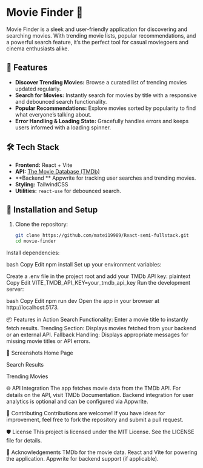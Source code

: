# Movie Finder 🎥

Movie Finder is a sleek and user-friendly application for discovering and searching movies. With trending movie lists, popular recommendations, and a powerful search feature, it’s the perfect tool for casual moviegoers and cinema enthusiasts alike.

## 🌟 Features

- **Discover Trending Movies:** Browse a curated list of trending movies updated regularly.
- **Search for Movies:** Instantly search for movies by title with a responsive and debounced search functionality.
- **Popular Recommendations:** Explore movies sorted by popularity to find what everyone’s talking about.
- **Error Handling & Loading State:** Gracefully handles errors and keeps users informed with a loading spinner.

## 🛠️ Tech Stack

- **Frontend:** React + Vite
- **API:** [The Movie Database (TMDb)](https://www.themoviedb.org/documentation/api)
- **Backend ** Appwrite for tracking user searches and trending movies.
- **Styling:** TailwindCSS 
- **Utilities:** `react-use` for debounced search.

## 🚀 Installation and Setup

1. Clone the repository:
   ```bash
   git clone https://github.com/matei19989/React-semi-fullstack.git
   cd movie-finder
Install dependencies:

bash
Copy
Edit
npm install
Set up your environment variables:

Create a .env file in the project root and add your TMDb API key:
plaintext
Copy
Edit
VITE_TMDB_API_KEY=your_tmdb_api_key
Run the development server:

bash
Copy
Edit
npm run dev
Open the app in your browser at http://localhost:5173.

📦 Features in Action
Search Functionality: Enter a movie title to instantly fetch results.
Trending Section: Displays movies fetched from your backend or an external API.
Fallback Handling: Displays appropriate messages for missing movie titles or API errors.

📸 Screenshots
Home Page

Search Results

Trending Movies

🌐 API Integration
The app fetches movie data from the TMDb API. For details on the API, visit TMDb Documentation.
Backend integration for user analytics is optional and can be configured via Appwrite.

🙌 Contributing
Contributions are welcome! If you have ideas for improvement, feel free to fork the repository and submit a pull request.

🛡️ License
This project is licensed under the MIT License. See the LICENSE file for details.

👏 Acknowledgements
TMDb for the movie data.
React and Vite for powering the application.
Appwrite for backend support (if applicable).
